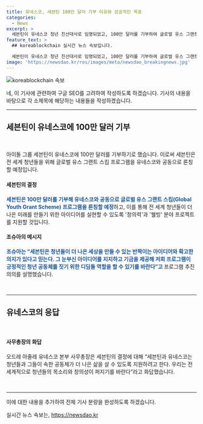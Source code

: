 ```yaml
---
title: 유네스코, 세븐틴 100만 달러 기부 이유와 성공적인 목표
categories:
  - News
excerpt: >
  세븐틴이 유네스코 청년 친선대사로 임명되었고, 100만 달러를 기부하여 글로벌 유스 그랜트 스킴 프로그램을 론칭했다. 프로젝트는 청년들의 창의력과 웰빙 분야 아이디어를 지원하며, 기금과 역량 강화 프로그램을 제공한다. 세븐틴 멤버 조슈아는 청년들의 꿈을 응원하고, 청년들이 서로를 지지하는 가치를 강조했다. 또한, 유네스코와 함께 고잉 투게더 캠페인을 통해 교육의 중요성을 알리고 세계적으로 청년들의 목소리와 창의성을 지원한다.
feature_text: >
  ## koreablockchain 실시간 뉴스 속보입니다.

  세븐틴이 유네스코 청년 친선대사로 임명되었고, 100만 달러를 기부하여 글로벌 유스 그랜트 스킴 프로그램을 론칭했다. 프로젝트는 청년들의 창의력과 웰빙 분야 아이디어를 지원하며, 기금과 역량 강화 프로그램을 제공한다. 세븐틴 멤버 조슈아는 청년들의 꿈을 응원하고, 청년들이 서로를 지지하는 가치를 강조했다. 또한, 유네스코와 함께 고잉 투게더 캠페인을 통해 교육의 중요성을 알리고 세계적으로 청년들의 목소리와 창의성을 지원한다.
image: 'https://newsdao.kr/res/images/meta/newsdao_breakingnews.jpg'
---
```


<p><img src="https://newsdao.kr/res/images/meta/newsdao_breakingnews.jpg" alt="koreablockchain 속보" /></p>

<p>네, 이 기사에 관련하여 구글 SEO를 고려하여 작성하도록 하겠습니다. 기사의 내용을 바탕으로 각 소제목에 해당하는 내용들을 작성하겠습니다.</p>

<hr />

<h2 data-ke-size="size26">세븐틴이 유네스코에 100만 달러 기부</h2>

<p data-ke-size="size16">&nbsp;</p>

<p>아이돌 그룹 세븐틴이 유네스코에 100만 달러를 기부하기로 했습니다. 이로써 세븐틴은 전 세계 청년들을 위해 글로벌 유스 그랜트 스킴 프로그램을 유네스코와 공동으로 론칭할 예정입니다.</p>

<h4>세븐틴의 결정</h4>

<p><b><span style="color: #1a5490;">세븐틴은 100만 달러를 기부해 유네스코와 공동으로 글로벌 유스 그랜트 스킴(Global Youth Grant Scheme) 프로그램을 론칭할 예정</span></b>하고, 이를 통해 전 세계 청년들이 더 나은 미래를 만들기 위한 아이디어를 실현할 수 있도록 '창의력'과 '웰빙' 분야 프로젝트를 지원할 것입니다.</p>

<h4>조슈아의 메시지</h4>

<p><b><span style="color: #1a5490;">조슈아는 “세븐틴은 청년들이 더 나은 세상을 만들 수 있는 반짝이는 아이디어와 확고한 의지가 있다고 믿는다. 그 눈부신 아이디어를 지지하고 기금을 제공해 저희 프로그램이 긍정적인 청년 공동체를 짓기 위한 디딤돌 역할을 할 수 있기를 바란다”고 </span></b>프로그램 추진 의의를 설명했습니다.</p>

<p data-ke-size="size16">&nbsp;</p>

<hr />

<h2 data-ke-size="size26">유네스코의 응답</h2>

<p data-ke-size="size16">&nbsp;</p>

<h4>사무총장의 화답</h4>

<p>오드레 아줄레 유네스코 본부 사무총장은 세븐틴의 결정에 대해 “세븐틴과 유네스코는 청년들과 그들이 속한 공동체가 더 나은 삶을 살 수 있도록 지원하려고 한다. 우리는 전 세계적으로 청년들의 목소리와 창의성이 퍼지기를 바란다”라고 화답했습니다.</p>

<p data-ke-size="size16">&nbsp;</p>

<hr />

<p>이에 대한 내용을 추가하여 전체 기사 분량을 완성하도록 하겠습니다.</p>
실시간 뉴스 속보는, <a href="https://newsdao.kr" rel="dofollow">https://newsdao.kr</a>


